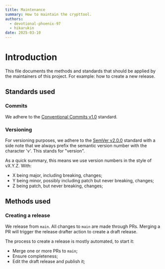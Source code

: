 ```yaml
---
title: Maintenance
summary: How to maintain the crypttool.
authors:
  - devotional-phoenix-97
  - hikarukin
date: 2025-03-10
---
```


Introduction
============

This file documents the methods and standards that should be applied by the maintainers
of this project. For example: how to create a new release.

Standards used
--------------

### Commits

We adhere to the [Conventional Commits v1.0](https://www.conventionalcommits.org/en/v1.0.0/)
standard.

### Versioning

For versioning purposes, we adhere to the [SemVer v2.0.0](https://semver.org/spec/v2.0.0.html)
standard with a side note that we always prefix the semantic version number with
the character 'v'. This stands for "version".

As a quick summary, this means we use version numbers in the style of vX.Y.Z.
With:

- X being major, including breaking, changes;
- Y being minor, possibly including patch but never breaking, changes;
- Z being patch, but never breaking, changes;

Methods used
------------

### Creating a release

We release from `main`. All changes to `main` are made through PRs. Merging a PR
will trigger the release drafter action to create a draft release.

The process to create a release is mostly automated, to start it:

- Merge one or more PRs to `main`;
- Ensure completeness;
- Edit the draft release and publish it;
